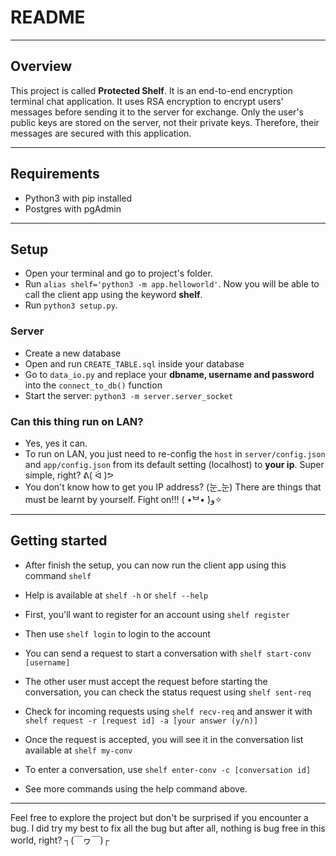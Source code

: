 # README #
---

## Overview ##

This project is called **Protected Shelf**. It is an end-to-end encryption terminal chat application. It uses RSA encryption to encrypt users' messages before sending it to the server for exchange. Only the user's public keys are stored on the server, not their private keys. Therefore, their messages are secured with this application.

---

## Requirements ##

- Python3 with pip installed
- Postgres with pgAdmin
---

## Setup ##
- Open your terminal and go to project's folder.
- Run ```alias shelf='python3 -m app.helloworld'```. Now you will be able to call the client app using the keyword **shelf**. 
- Run ```python3 setup.py```.

### Server ###
- Create a new database
- Open and run ```CREATE_TABLE.sql``` inside your database
- Go to ```data_io.py``` and replace your **dbname, username and password** into the ```connect_to_db()``` function
- Start the server: ```python3 -m server.server_socket```

### Can this thing run on LAN? ###
- Yes, yes it can. 
- To run on LAN, you just need to re-config the ```host``` in ```server/config.json``` and ```app/config.json``` from its default setting (localhost) to **your ip**. Super simple, right? ᕕ( ᐛ )ᕗ
- You don't know how to get you IP address? (눈_눈) There are things that must be learnt by yourself. Fight on!!! ( •̀ᄇ• ́)ﻭ✧

---

## Getting started ##

- After finish the setup, you can now run the client app using this command `shelf`

- Help is available at `shelf -h` or `shelf --help` 

- First, you'll want to register for an account using `shelf register`

- Then use `shelf login` to login to the account

- You can send a request to start a conversation with `shelf start-conv [username]`

- The other user must accept the request before starting the conversation, you can check the status request using `shelf sent-req`

- Check for incoming requests using `shelf recv-req` and answer it with `shelf request -r [request id] -a [your answer (y/n)]`

- Once the request is accepted, you will see it in the conversation list available at `shelf my-conv`

- To enter a conversation, use `shelf enter-conv -c [conversation id]`

- See more commands using the help command above.

---
Feel free to explore the project but don't be surprised if you encounter a bug. I did try my best to fix all the bug but after all, nothing is bug free in this world, right? ┐(￣ヮ￣)┌
